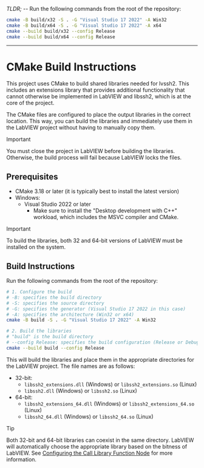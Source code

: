 _TLDR;_ -- Run the following commands from the root of the repository:
```bash
cmake -B build/x32 -S . -G "Visual Studio 17 2022" -A Win32
cmake -B build/x64 -S . -G "Visual Studio 17 2022" -A x64
cmake --build build/x32 --config Release
cmake --build build/x64 --config Release
```

---

# CMake Build Instructions
This project uses CMake to build shared libraries needed for lvssh2. This includes an extensions library that provides additional functionality that cannot otherwise be implemented in LabVIEW and libssh2, which is at the core of the project.

The CMake files are configured to place the output libraries in the correct location. This way, you can build the libraries and immediately use them in the LabVIEW project without having to manually copy them.

> [!IMPORTANT]
> You must close the project in LabVIEW before building the libraries. Otherwise, the build process will fail because LabVIEW locks the files.

## Prerequisites

- CMake 3.18 or later (it is typically best to install the latest version)
- Windows:
    - Visual Studio 2022 or later
        - Make sure to install the "Desktop development with C++" workload, which includes the MSVC compiler and CMake.

> [!IMPORTANT]
> To build the libraries, both 32 and 64-bit versions of LabVIEW must be installed on the system.

## Build Instructions

Run the following commands from the root of the repository:

```bash
# 1. Configure the build
# -B: specifies the build directory
# -S: specifies the source directory
# -G: specifies the generator (Visual Studio 17 2022 in this case)
# -A: specifies the architecture (Win32 or x64)
cmake -B build -S . -G "Visual Studio 17 2022" -A Win32

# 2. Build the libraries
# "build" is the build directory
# --config Release: specifies the build configuration (Release or Debug)
cmake --build build --config Release
```

This will build the libraries and place them in the appropriate directories for the LabVIEW project. The file names are as follows:

- 32-bit:
    - `libssh2_extensions.dll` (Windows) or `libssh2_extensions.so` (Linux)
    - `libssh2.dll` (Windows) or `libssh2.so` (Linux)
- 64-bit:
    - `libssh2_extensions_64.dll` (Windows) or `libssh2_extensions_64.so` (Linux)
    - `libssh2_64.dll` (Windows) or `libssh2_64.so` (Linux)

> [!TIP]
> Both 32-bit and 64-bit libraries can coexist in the same directory. LabVIEW will automatically choose the appropriate library based on the bitness of LabVIEW. See [Configuring the Call Library Function Node](https://www.ni.com/docs/en-US/bundle/labview/page/configuring-the-call-library-function-node.html) for more information.
